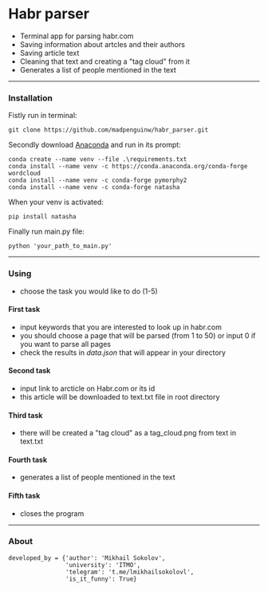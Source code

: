 # Habr parser
- Terminal app for parsing habr.com
- Saving information about artcles and their authors
- Saving article text
- Cleaning that text and creating a "tag cloud" from it
- Generates a list of people mentioned in the text
---
### Installation
Fistly run in terminal:
```
git clone https://github.com/madpenguinw/habr_parser.git
```
Secondly download <a href=https://www.anaconda.com/products/distribution>Anaconda</a> and run in its prompt:
```
conda create --name venv --file .\requirements.txt
conda install --name venv -c https://conda.anaconda.org/conda-forge wordcloud
conda install --name venv -c conda-forge pymorphy2
conda install --name venv -c conda-forge natasha
```
When your venv is activated:
```
pip install natasha
```
Finally run main.py file:
```
python 'your_path_to_main.py'
```
---
### Using
- choose the task you would like to do (1-5)
#### First task
- input keywords that you are interested to look up in habr.com
- you should choose a page that will be parsed (from 1 to 50) or input 0 if you want to parse all pages
- check the results in *data.json* that will appear in your directory 
#### Second task
- input link to arcticle on Habr.com or its id
- this article will be downloaded to text.txt file in root directory
#### Third task
- there will be created a "tag cloud" as a tag_cloud.png from text in text.txt
#### Fourth task
- generates a list of people mentioned in the text
#### Fifth task
- closes the program
---
### About
```
developed_by = {'author': 'Mikhail Sokolov',
                'university': 'ITMO',
                'telegram': 't.me/lmikhailsokolovl',
                'is_it_funny': True}
```

